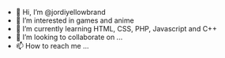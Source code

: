 - 👋 Hi, I’m @jordiyellowbrand
- 👀 I’m interested in games and anime
- 🌱 I’m currently learning HTML, CSS, PHP, Javascript and C++
- 💞️ I’m looking to collaborate on ...
- 📫 How to reach me ...

<!---
jordiyellowbrand/jordiyellowbrand is a ✨ special ✨ repository because its `README.md` (this file) appears on your GitHub profile.
You can click the Preview link to take a look at your changes.
--->
